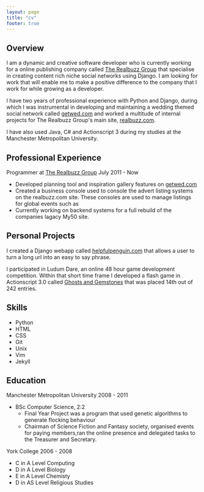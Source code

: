 ```yaml
---
layout: page
title: "cv"
footer: true
---
```



Overview
------

I am a dynamic and creative software developer who is currently working for a online publishing company called <a href='therealbuzzgroup.com'>The Realbuzz Group</a> that specialise in creating content rich niche social networks using Django. I am looking for work that will enable me to make a positive difference to the company that I work for while growing as a developer.

I have two years of professional experience with Python and Django, during which I was instrumental in developing and maintaining a wedding themed social network called <a href='getwed.com'>getwed.com</a> and worked a multitude of internal projects for The Realbuzz Group's main site, <a href='realbuzz.com'>realbuzz.com</a>.

I have also used Java, C# and Actionscript 3 during my studies at the Manchester Metropolitan University.

Professional Experience
------

Programmer at <a href='therealbuzzgroup.com'>The Realbuzz Group</a> <span class="cv-date">July 2011 - Now</span>

 * Developed planning tool and inspiration gallery features on <a href='getwed.com'>getwed.com</a>
 * Created a business console used to console the advert listing systems on the realbuzz.com site. These consoles are used to manage listings for global events such as
 * Currently working on backend systems for a full rebuild of the companies lagacy My50 site.


Personal Projects
------

I created a Django webapp called [helpfulpenguin.com](http://www.helpfulpenguin.com) that allows a user to turn a long url into an easy to say phrase.

I participated in Ludum Dare, an online 48 hour game development competition. Within that short time frame I developed a flash game in Actionscript 3.0 called [Ghosts and Gemstones](http://www.kongregate.com/games/underscorewdh/ghosts-and-gemstones) that was placed 14th out of 242 entries.

Skills
-----
 * Python
 * HTML
 * CSS
 * Git
 * Unix
 * Vim
 * Jekyll

Education
------
Manchester Metropolitan University <span class="cv-date">2008 - 2011</span>

 * BSc Computer Science, 2:2
   * Final Year Project was a program that used genetic algorithms to generate flocking behaviour
   * Chairman of Science Fiction and Fantasy society, organised events for paying members,ran the online presence and delegated tasks to the Treasurer and Secretary.

York College <span class="cv-date">2006 - 2008</span>

 * C in A Level Computing 
 * D in A Level Biology 
 * E in A Level Chemisty
 * D in AS Level Religious Studies 